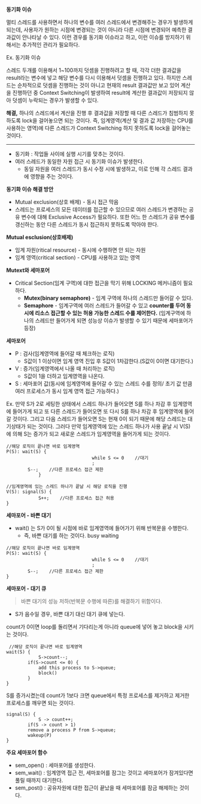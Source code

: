 **동기화 이슈**

멀티 스레드를 사용하면서 하나의 변수를 여러 스레드에서 변경해주는 경우가 발생하게 되는데, 사용자가 원하는 시점에 변경되는 것이 아니라 다른 시점에 변경되어 예측한 결과값이 안나타날 수 있다. 이런 경우를 동기화 이슈라고 하고, 이런 이슈를 방지하기 위해서는 추가적인 관리가 필요하다. 

Ex. 동기화 이슈

스레드 두개를 이용해서 1~100까지 덧셈을 진행하려고 할 때, 각각 더한 결과값을 result라는 변수에 넣고 해당 변수를 다시 이용해서 덧셈을 진행하고 있다. 하지만 스레드는 순차적으로 덧셈을 진행하는 것이 아니고 현재의 result 결과값만 보고 있어 계산을 진행하던 중 Context Switching이 발생하여 result에 계산한 결과값이 저장되지 않아 덧셈이 누락되는 경우가 발생할 수 있다.

**해결,** 하나의 스레드에서 계산을 진행 후 결과값을 저장할 때 다른 스레드가 침범하지 못하도록 lock을 걸어놓으면 되는 것이다. 즉, 임계영역(계산 및 결과 값 저장하는 CPU를 사용하는 영역)에 다른 스레드가 Context Switching 하지 못하도록 lock을 걸어놓는 것이다.

---

- 동기화 : 작업들 사이에 실행 시기를 맞추는 것이다.
- 여러 스레드가 동일한 자원 접근 시 동기화 이슈가 발생한다.
  - 동일 자원을 여러 스레드가 동시 수정 시에 발생하고, 이로 인해 각 스레드 결과에 영향을 주는 것이다.

**동기화 이슈 해결 방안**

- Mutual exclusion(상호 배제) - 동시 접근 막음
- 스레드는 프로세스의 모든 데이터를 접근할 수 있으므로 여러 스레드가 변경하는 공유 변수에 대해 Exclusive Access가 필요하다. 또한 어느 한 스레드가 공유 변수를 갱신하는 동안 다른 스레드가 동시 접근하지 못하도록 막아야 햔다.

**Mutual esclusion(상호배제)**

- 임계 자원(ritical resource) - 동시에 수행하면 안 되는 자원
- 임계 영역(critical section) - CPU를 사용하고 있는 영역



**Mutext와 세마포어**

- Critical Section(임계 구역)에 대한 접근을 막기 위해 LOCKING 메커니즘이 필요하다.
  - **Mutex(binary semaphore)** - 임계 구역에 하나의 스레드만 들어갈 수 있다.
  - **Semaphore** - 임계구역에 여러 스레드가 들어갈 수 있고 **counter를 두어 동시에 리소스 접근할 수 있는 허용 가능한 스레드 수를 제어한다.** (임계구역에 하나의 스레드만 들어가게 되면 성능상 이슈가 발생할 수 있기 때문에 세마포어가 등장)



**세마포어**

- P : 검사(임계영역에 들어갈 때 체크하는 로직)
  - S값이 1 이상이면 임계 영역 진입 후 S값이 1차감한다.(S값이 0이면 대기한다.)
- V : 증가(임계영역에서 나올 때 처리하는 로직)
  - S값이 1을 더하고 임계영역을 나온다.
- S : 세마포어 값(동시에 임계영역에 들어갈 수 있는 스레드 수를 정의/ 초기 값 만큼 여러 프로세스가 동시 임계 영역 접근 가능하다.)

Ex. 만약 S가 2로 세팅한 상태에서 스레드 하나가 들어오면 S를 하나 차감 후 임계영역에 들어가게 되고 또 다른 스레드가 들어오면 또 다시 S를 하나 차감 후 임계영역에 들어갈 것이다. 그리고 다음 스레드가 들어오면 S는 현재 0이 되기 때문에 해당 스레드는 대기상태가 되는 것이다. 그러다 만약 임계영역에 있는 스레드 하나가 사용 끝날 시 V(S)에 의해 S는 증가가 되고 새로운 스레드가 임계영역을 들어가게 되는 것이다.

~~~
//해당 로직이 끝나면 바로 임계영역
P(S): wait(S) {
								while S <= 0	//대기
								;
      	S--;	//다른 프로세스 접근 제한
			}

//임계영역에 있는 스레드 하나가 끝날 시 해당 로직을 진행
V(S): signal(S) {
			S++;	//다른 프로세스 접근 허용
}
~~~



**세마포어 - 바쁜 대기**

- wait() 는 S가 0이 될 시점에 바로 임계영역에 들어가기 위해 반복문을 수행한다.
  - 즉, 바쁜 대기를 하는 것이다. busy waiting

~~~
//해당 로직이 끝나면 바로 임계영역
P(S): wait(S) {
								while S <= 0	//대기
								;
      	S--;	//다른 프로세스 접근 제한
}
~~~



**세마포어 - 대기 큐**

> 바쁜 대기의 성능 저하(반복문 수행에 따른)를 해결하기 위함이다.

- S가 음수일 경우, 바쁜 대기 대신 대기 큐에 넣는다.

count가 0이면 loop를 돌리면서 기다리는게 아니라 queue에 넣어 놓고 block을 시키는 것이다.

~~~
 //해당 로직이 끝나면 바로 임계영역
wait(S) {
			S->count--;
		if(S->count <= 0) {
			add this process to S->queue;
			block()
		}	
}
~~~

S를 증가시켰는데 count가 1보다 크면 queue에서 특정 프로세스를 제거하고 제거한 프로세스를 깨우면 되는 것이다.

~~~
signal(S) {
			S -> count++;
		if(S -> count > 1)
    	remove a process P from S->queue;
    	wakeup(P)
}
~~~



**주요 세마포어 함수**

- sem_open() : 세마포어를 생성한다.
- sem_wait() : 임계영역 접근 전, 세마포어를 잠그는 것이고 세마포어가 잠겨있다면 풀릴 때까지 대기한다.
- sem_post() : 공유자원에 대한 접근이 끝났을 때 세마포어를 잠금 해제하는 것이다.



